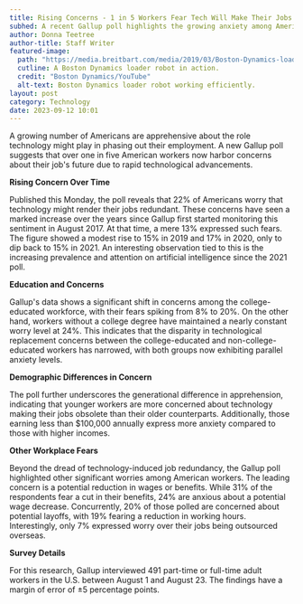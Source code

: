 ```yaml
---
title: Rising Concerns - 1 in 5 Workers Fear Tech Will Make Their Jobs Extinct
subhed: A recent Gallup poll highlights the growing anxiety among American workers about technology's impact on job security.
author: Donna Teetree
author-title: Staff Writer
featured-image: 
  path: "https://media.breitbart.com/media/2019/03/Boston-Dynamics-loader-robot-640x480.jpg"
  cutline: A Boston Dynamics loader robot in action.
  credit: "Boston Dynamics/YouTube"
  alt-text: Boston Dynamics loader robot working efficiently.
layout: post
category: Technology
date: 2023-09-12 10:01
---
```


A growing number of Americans are apprehensive about the role technology might play in phasing out their employment. A new Gallup poll suggests that over one in five American workers now harbor concerns about their job's future due to rapid technological advancements.

**Rising Concern Over Time**

Published this Monday, the poll reveals that 22% of Americans worry that technology might render their jobs redundant. These concerns have seen a marked increase over the years since Gallup first started monitoring this sentiment in August 2017. At that time, a mere 13% expressed such fears. The figure showed a modest rise to 15% in 2019 and 17% in 2020, only to dip back to 15% in 2021. An interesting observation tied to this is the increasing prevalence and attention on artificial intelligence since the 2021 poll.

**Education and Concerns**

Gallup's data shows a significant shift in concerns among the college-educated workforce, with their fears spiking from 8% to 20%. On the other hand, workers without a college degree have maintained a nearly constant worry level at 24%. This indicates that the disparity in technological replacement concerns between the college-educated and non-college-educated workers has narrowed, with both groups now exhibiting parallel anxiety levels.

**Demographic Differences in Concern**

The poll further underscores the generational difference in apprehension, indicating that younger workers are more concerned about technology making their jobs obsolete than their older counterparts. Additionally, those earning less than $100,000 annually express more anxiety compared to those with higher incomes.

**Other Workplace Fears**

Beyond the dread of technology-induced job redundancy, the Gallup poll highlighted other significant worries among American workers. The leading concern is a potential reduction in wages or benefits. While 31% of the respondents fear a cut in their benefits, 24% are anxious about a potential wage decrease. Concurrently, 20% of those polled are concerned about potential layoffs, with 19% fearing a reduction in working hours. Interestingly, only 7% expressed worry over their jobs being outsourced overseas.

**Survey Details**

For this research, Gallup interviewed 491 part-time or full-time adult workers in the U.S. between August 1 and August 23. The findings have a margin of error of ±5 percentage points.

